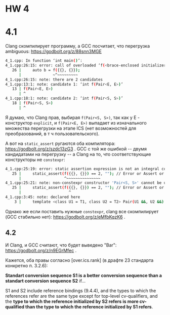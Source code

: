 # HW 4

# 4.1

Clang скомпилирует программу, а GCC посчитает, что перегрузка ambiguous: https://godbolt.org/z/88snn3MGE

``` bash
4_1.cpp: In function ‘int main()’:
4_1.cpp:26:15: error: call of overloaded ‘f(<brace-enclosed initializer list>)’ is ambiguous
   26 |     auto b = f({{}, {}});
      |              ~^~~~~~~~~~
4_1.cpp:26:15: note: there are 2 candidates
4_1.cpp:13:1: note: candidate 1: ‘int f(Pair<E, E>)’
   13 | f(Pair<E, E>)
      | ^
4_1.cpp:18:1: note: candidate 2: ‘int f(Pair<S, S>)’
   18 | f(Pair<S, S>)
      | ^
```

Я думаю, что Clang прав, выбирая ```f(Pair<S, S>)```, так как у E - конструктор ```explicit```, и ```f(Pair<E, E>)``` выпадает из изначального множества перегрузки на этапе ICS (нет возможностей для преобразований, в т ч пользовательского).

А вот на ```static_assert``` ругаются оба компилятора: https://godbolt.org/z/szdc13zG3 . GCC с той же ошибкой -- двумя кандидатами на перегрузку -- а Clang на то, что соответствующие конструкторы не ```constexpr```:

```bash
4_1.cpp:25:19: error: static assertion expression is not an integral constant expression
   25 |     static_assert(f({{}, {}}) == 2, ""); // Error or Assert or OK?
      |                   ^~~~~~~~~~~~~~~~
4_1.cpp:25:21: note: non-constexpr constructor 'Pair<S, S>' cannot be used in a constant expression
   25 |     static_assert(f({{}, {}}) == 2, ""); // Error or Assert or OK?
      |                     ^
4_1.cpp:3:45: note: declared here
    3 |     template <class U1 = T1, class U2 = T2> Pair(U1 &&, U2 &&) {}
```

Однако же если поставить нужные ```constexpr```, clang все скомпилирует (GCC стабильно нет): https://godbolt.org/z/eMfbKqzK6 .

## 4.2

И Clang, и GCC считают, что будет выведено "Bar": https://godbolt.org/z/n9EGrMfec .

Кажется, оба правы согласно [over.ics.rank] (в драфте 23 стандарта конкретно п. 3.2.6):

**Standart conversion sequence S1 is a better conversion sequence than a standart conversion sequence S2** if...

S1 and S2 include reference bindings (9.4.4), and the types to which the references refer are the same type except for top-level cv-qualifiers, and the **type to which the reference initialized by S2 refers is more cv-qualified than the type to which the reference initialized by S1 refers**.